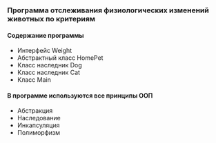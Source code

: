### Программа отслеживания физиологических изменений животных по критериям

#### Содержание программы

- Интерфейс Weight
- Абстрактный класс HomePet
- Класс наследник Dog
- Класс наследник Cat
- Класс Main

#### В программе используются все принципы ООП

- Абстракция
- Наследование
- Инкапсуляция
- Полиморфизм

